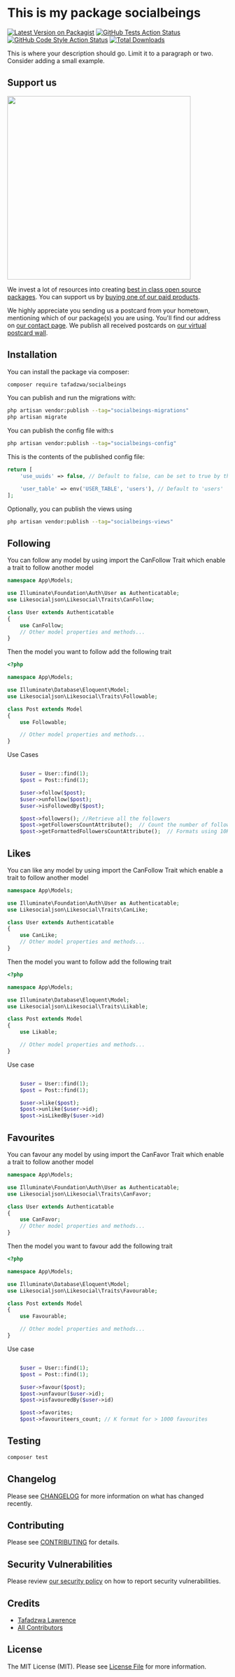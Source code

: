 # This is my package socialbeings

[![Latest Version on Packagist](https://img.shields.io/packagist/v/tafadzwa/socialbeings.svg?style=flat-square)](https://packagist.org/packages/tafadzwa/socialbeings)
[![GitHub Tests Action Status](https://img.shields.io/github/actions/workflow/status/tafadzwa/socialbeings/run-tests.yml?branch=main&label=tests&style=flat-square)](https://github.com/tafadzwa/socialbeings/actions?query=workflow%3Arun-tests+branch%3Amain)
[![GitHub Code Style Action Status](https://img.shields.io/github/actions/workflow/status/tafadzwa/socialbeings/fix-php-code-style-issues.yml?branch=main&label=code%20style&style=flat-square)](https://github.com/tafadzwa/socialbeings/actions?query=workflow%3A"Fix+PHP+code+style+issues"+branch%3Amain)
[![Total Downloads](https://img.shields.io/packagist/dt/tafadzwa/socialbeings.svg?style=flat-square)](https://packagist.org/packages/tafadzwa/socialbeings)

This is where your description should go. Limit it to a paragraph or two. Consider adding a small example.

## Support us

[<img src="https://github-ads.s3.eu-central-1.amazonaws.com/SocialBeings.jpg?t=1" width="419px" />](https://spatie.be/github-ad-click/SocialBeings)

We invest a lot of resources into creating [best in class open source packages](https://spatie.be/open-source). You can support us by [buying one of our paid products](https://spatie.be/open-source/support-us).

We highly appreciate you sending us a postcard from your hometown, mentioning which of our package(s) you are using. You'll find our address on [our contact page](https://spatie.be/about-us). We publish all received postcards on [our virtual postcard wall](https://spatie.be/open-source/postcards).

## Installation

You can install the package via composer:

```bash
composer require tafadzwa/socialbeings
```

You can publish and run the migrations with:

```bash
php artisan vendor:publish --tag="socialbeings-migrations"
php artisan migrate
```

You can publish the config file with:s

```bash
php artisan vendor:publish --tag="socialbeings-config"
```

This is the contents of the published config file:

```php
return [
    'use_uuids' => false, // Default to false, can be set to true by the user

    'user_table' => env('USER_TABLE', 'users'), // Default to 'users'
];
```

Optionally, you can publish the views using

```bash
php artisan vendor:publish --tag="socialbeings-views"
```

## Following

You can follow any model by using import the CanFollow Trait which enable a trait to follow another model

```php
namespace App\Models;

use Illuminate\Foundation\Auth\User as Authenticatable;
use Likesocialjson\Likesocial\Traits\CanFollow;

class User extends Authenticatable
{
    use CanFollow;
    // Other model properties and methods...
}
```

Then the model you want to follow add the following trait

```php
<?php

namespace App\Models;

use Illuminate\Database\Eloquent\Model;
use Likesocialjson\Likesocial\Traits\Followable;

class Post extends Model
{
    use Followable;

    // Other model properties and methods...
}
```

Use Cases

```php

    $user = User::find(1);
    $post = Post::find(1);

    $user->follow($post);
    $user->unfollow($post);
    $user->isFollowedBy($post);

    $post->followers(); //Retrieve all the followers
    $post->getFollowersCountAttribute();  // Count the number of followers
    $post->getFormattedFollowersCountAttribute();  // Formats using 10K if count is > 1000

```

## Likes

You can like any model by using import the CanFollow Trait which enable a trait to follow another model

```php
namespace App\Models;

use Illuminate\Foundation\Auth\User as Authenticatable;
use Likesocialjson\Likesocial\Traits\CanLike;

class User extends Authenticatable
{
    use CanLike;
    // Other model properties and methods...
}
```

Then the model you want to follow add the following trait

```php
<?php

namespace App\Models;

use Illuminate\Database\Eloquent\Model;
use Likesocialjson\Likesocial\Traits\Likable;

class Post extends Model
{
    use Likable;

    // Other model properties and methods...
}
```

Use case

```php

    $user = User::find(1);
    $post = Post::find(1);

    $user->like($post);
    $post->unlike($user->id);
    $post->isLikedBy($user->id)

```

## Favourites

You can favour any model by using import the CanFavor Trait which enable a trait to follow another model

```php
namespace App\Models;

use Illuminate\Foundation\Auth\User as Authenticatable;
use Likesocialjson\Likesocial\Traits\CanFavor;

class User extends Authenticatable
{
    use CanFavor;
    // Other model properties and methods...
}
```

Then the model you want to favour add the following trait

```php
<?php

namespace App\Models;

use Illuminate\Database\Eloquent\Model;
use Likesocialjson\Likesocial\Traits\Favourable;

class Post extends Model
{
    use Favourable;

    // Other model properties and methods...
}
```

Use case

```php

    $user = User::find(1);
    $post = Post::find(1);

    $user->favour($post);
    $post->unfavour($user->id);
    $post->isfavouredBy($user->id)

    $post->favorites;
    $post->favouriteers_count; // K format for > 1000 favourites

```

## Testing

```bash
composer test
```

## Changelog

Please see [CHANGELOG](CHANGELOG.md) for more information on what has changed recently.

## Contributing

Please see [CONTRIBUTING](CONTRIBUTING.md) for details.

## Security Vulnerabilities

Please review [our security policy](../../security/policy) on how to report security vulnerabilities.

## Credits

- [Tafadzwa Lawrence](https://github.com/Tafadzwa)
- [All Contributors](../../contributors)

## License

The MIT License (MIT). Please see [License File](LICENSE.md) for more information.
